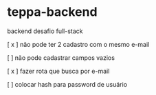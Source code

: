 # teppa-backend
backend desafio full-stack


[ x ] não pode ter 2 cadastro com o mesmo e-mail

[ ] não pode cadastrar campos vazios

[ x ] fazer rota que busca por e-mail 

[ ] colocar hash para password de usuário